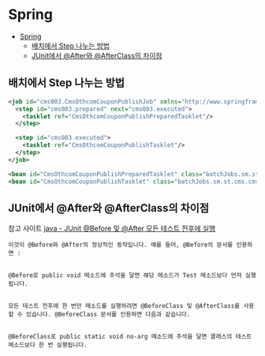 # Spring
- [Spring](#spring)
  - [배치에서 Step 나누는 방법](#배치에서-step-나누는-방법)
  - [JUnit에서 @After와 @AfterClass의 차이점](#junit에서-after와-afterclass의-차이점)

## 배치에서 Step 나누는 방법

```xml
<job id="cms003.CmsOthcomCouponPublishJob" xmlns="http://www.springframework.org/schema/batch" restartable="true" >
  <step id="cms003.prepared" next="cms003.executed">
    <tasklet ref="CmsOthcomCouponPublishPreparedTasklet"/>
  </step>

  <step id="cms003.executed">
    <tasklet ref="CmsOthcomCouponPublishTasklet"/>
  </step>
</job>

<bean id="CmsOthcomCouponPublishPreparedTasklet" class="batchJobs.sm.st.cms.cms003.CmsOthcomCouponPublishPreparedTasklet" scope="step"></bean>
<bean id="CmsOthcomCouponPublishTasklet" class="batchJobs.sm.st.cms.cms003.CmsOthcomCouponPublishTasklet" scope="step"></bean>
```

## JUnit에서 @After와 @AfterClass의 차이점
참고 사이트 [java - JUnit @Before 및 @After 모든 테스트 전후에 실행](https://pythonq.com/so/java/806111)

```
이것이 @Before와 @After의 정상적인 동작입니다. 예를 들어, @Before의 문서를 인용하면 :


@Before로 public void 메소드에 주석을 달면 해당 메소드가 Test 메소드보다 먼저 실행됩니다.


모든 테스트 전후에 한 번만 메소드를 실행하려면 @BeforeClass 및 @AfterClass를 사용할 수 있습니다. @BeforeClass 문서를 인용하면 다음과 같습니다.


@BeforeClass로 public static void no-arg 메소드에 주석을 달면 클래스의 테스트 메소드보다 한 번 실행됩니다.
```